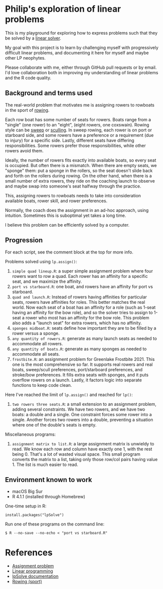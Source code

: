 # Philip's exploration of linear problems #

This is my playground for exploring how to express problems such that they be solved by a
[linear solver](https://en.wikipedia.org/wiki/Linear_programming).

My goal with this project is to learn by challenging myself with progressively difficult
linear problems, and documenting it here for myself and maybe other LP neophytes.

Please collaborate with me, either through GitHub pull requests or by email.
I'd love collaboration both in improving my understanding of linear problems and
the R code quality.

## Background and terms used

The real-world problem that motivates me is assigning rowers to rowboats in the sport
of [rowing](https://en.wikipedia.org/wiki/Rowing_(sport)).

Each row boat has some number of seats for rowers.
Boats range from a "single" (one rower) to an "eight", (eight rowers, one coxswain).
Rowing style can be [sweep](https://en.wikipedia.org/wiki/Sweep_rowing) or
[sculling](https://en.wikipedia.org/wiki/Sculling).
In sweep rowing, each rower is on port or starboard side, and some rowers have a preference
or a requirement (due to injury) for a specific side.
Lastly, different seats have differing responsibilities.
Some rowers prefer those responsibilities, while other rowers avoid them.

Ideally, the number of rowers fits exactly into available boats, so every seat
is occupied. But often there is a mismatch.
When there are empty seats, we "sponge" them: put a sponge in the rollers, so
the seat doesn't slide back and forth on the rollers during rowing.
On the other hand, when there is a small number of extra rowers, they ride
on the coaching launch to observe and maybe swap into someone's seat halfway
through the practice.

This, assigning rowers to rowboats needs to take into consideration available boats, rower skill,
and rower preferences.

Normally, the coach does the assignment in an ad-hoc approach, using intuition.
Sometimes this is suboptimal yet takes a long time.

I believe this problem can be efficiently solved by a computer.

## Progression

For each script, see the comment block at the top for more info.

Problems solved using `lp.assign()`:

1. `simple quad lineup.R`: a super simple assignment problem where four rowers want to row a quad.
   Each rower has an affinity for a specific seat, and we maximize the affinity.
1. `port vs starboard.R`: one boat, and rowers have an affinity for port vs starboard.
1. `quad and launch.R`: Instead of rowers having affinities for particular seats, rowers have
   affinities for roles.  This better matches the real world. Now each seat of a boat has an
   affinity for a role (such as 1-seat having an affinity for the bow role), and so the solver
   tries to assign to 1-seat a rower who most has an affinity for the bow role.
   This problem also adds a "launch seat" for extra rowers, which has no affinity.
1. `sponges midboat.R`: seats define how important they are to be filled by a rower versus a sponge.
1. `any quantity of rowers.R`: generate as many launch seats as needed to accommodate all rowers.
1. `any quantity of boats.R`: generate as many sponges as needed to accommodate all seats.
1. `frostbite.R`: an assignment problem for Greenlake Frostbite 2021.
    This one is the most comprehensive so far. It supports real rowers and real boats,
    sweep/scull preferences, port/starboard preferences, and stroke/bow preferences.
    It fills extra seats with sponges, and it puts overflow rowers on a launch.
    Lastly, it factors logic into separate functions to keep code clean.

Here I've reached the limit of `lp.assign()` and reached for `lp()`:

1. `two rowers three seats.R`: a small extension to an assignment problem, adding several constraints.
    We have two rowers, and we have two boats: a double and a single.
    One constraint forces some rower into a single.
    Another forces two rowers into a double, preventing a situation where one of the double's seats is empty.

Miscellaneous programs:

1. `assignment matrix to list.R`: a large assignment matrix is unwieldy to read.
   We know each row and column have exactly one 1, with the rest being 0. That's a lot of wasted visual space.
   This small program converts the matrix to a list, taking only those row/col pairs having value 1.
   The list is much easier to read.

## Environment known to work

* macOS Big Sur
* R 4.1.1 (installed through Homebrew)

One-time setup in R:

    install.packages("lpSolve")

Run one of these programs on the command line:

    $ R --no-save --no-echo < "port vs starboard.R"

# References

* [Assignment problem](https://en.wikipedia.org/wiki/Assignment_problem)
* [Linear programming](https://en.wikipedia.org/wiki/Linear_programming)
* [lpSolve documentation](https://cran.r-project.org/web/packages/lpSolve/lpSolve.pdf)
* [Rowing (sport)](https://en.wikipedia.org/wiki/Rowing_(sport))